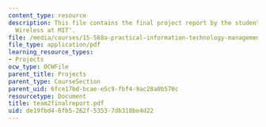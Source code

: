 ```yaml
---
content_type: resource
description: This file contains the final project report by the students named 'Outdoor
  Wireless at MIT'.
file: /media/courses/15-568a-practical-information-technology-management-spring-2005/de19fbd46fb5262f53537db310be4d22_team2finalreport.pdf
file_type: application/pdf
learning_resource_types:
- Projects
ocw_type: OCWFile
parent_title: Projects
parent_type: CourseSection
parent_uid: 6fce17bd-bcae-e5c9-fbf4-9ac28a0b570c
resourcetype: Document
title: team2finalreport.pdf
uid: de19fbd4-6fb5-262f-5353-7db310be4d22
---
```

